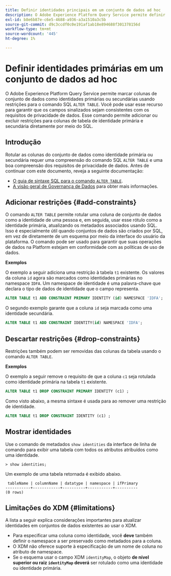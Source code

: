 ```yaml
---
title: Definir identidades principais em um conjunto de dados ad hoc
description: O Adobe Experience Platform Query Service permite definir uma identidade ou uma identidade primária para campos de conjunto de dados de esquema ad hoc diretamente por meio do comando SQL ALTER TABLE. O documento explica como usar o comando ALTER TABLE para definir uma identidade primária ou secundária.
exl-id: b8e6b87e-c6e5-4688-a936-a3a1510a3c5b
source-git-commit: d9c3ccdf0c0e191af1ab18e894688f301378156d
workflow-type: tm+mt
source-wordcount: '445'
ht-degree: 1%

---
```


# Definir identidades primárias em um conjunto de dados ad hoc

O Adobe Experience Platform Query Service permite marcar colunas de conjunto de dados como identidades primárias ou secundárias usando restrições para o comando SQL `ALTER TABLE`. Você pode usar esse recurso para garantir que os campos sinalizados sejam consistentes com os requisitos de privacidade de dados. Esse comando permite adicionar ou excluir restrições para colunas de tabela de identidade primária e secundária diretamente por meio do SQL.

## Introdução

Rotular as colunas do conjunto de dados como identidade primária ou secundária requer uma compreensão do comando SQL `ALTER TABLE` e uma boa compreensão dos requisitos de privacidade de dados. Antes de continuar com este documento, reveja a seguinte documentação:

* [O guia de sintaxe SQL para o comando `ALTER TABLE`](../sql/syntax.md).
* [A visão geral de Governança de Dados](../../data-governance/home.md) para obter mais informações.

## Adicionar restrições {#add-constraints}

O comando `ALTER TABLE` permite rotular uma coluna de conjunto de dados como a identidade de uma pessoa e, em seguida, usar esse rótulo como a identidade primária, atualizando os metadados associados usando SQL. Isso é especialmente útil quando conjuntos de dados são criados por SQL, em vez de diretamente de um esquema por meio da interface do usuário da plataforma. O comando pode ser usado para garantir que suas operações de dados na Platform estejam em conformidade com as políticas de uso de dados.

**Exemplos**

O exemplo a seguir adiciona uma restrição à tabela `t1` existente. Os valores da coluna `id` agora são marcados como identidades primárias no namespace `IDFA`. Um namespace de identidade é uma palavra-chave que declara o tipo de dados de identidade que o campo representa.

```sql
ALTER TABLE t1 ADD CONSTRAINT PRIMARY IDENTITY (id) NAMESPACE 'IDFA';
```

O segundo exemplo garante que a coluna `id` seja marcada como uma identidade secundária.

```sql
ALTER TABLE t1 ADD CONSTRAINT IDENTITY(id) NAMESPACE 'IDFA';
```

## Descartar restrições {#drop-constraints}

Restrições também podem ser removidas das colunas da tabela usando o comando `ALTER TABLE`.

**Exemplos**

O exemplo a seguir remove o requisito de que a coluna `c1` seja rotulada como identidade primária na tabela `t1` existente.

```sql
ALTER TABLE t1 DROP CONSTRAINT PRIMARY IDENTITY (c1) ;
```

Como visto abaixo, a mesma sintaxe é usada para ao remover uma restrição de identidade.

```sql
ALTER TABLE t1 DROP CONSTRAINT IDENTITY (c1) ;
```

## Mostrar identidades

Use o comando de metadados `show identities` da interface de linha de comando para exibir uma tabela com todos os atributos atribuídos como uma identidade.

```shell
> show identities;
```

Um exemplo de uma tabela retornada é exibido abaixo.

```console
 tableName | columnName | datatype | namespace | ifPrimary
-----------+------------+----------+-----------+----------
(0 rows)
```

## Limitações do XDM {#limitations}

A lista a seguir explica considerações importantes para atualizar identidades em conjuntos de dados existentes ao usar o XDM.

* Para especificar uma coluna como identidade, você **deve** também definir o namespace a ser preservado como metadados para a coluna.
* O XDM não oferece suporte à especificação de um nome de coluna no atributo de namespace.
* Se o esquema usar o campo XDM `identityMap`, o objeto **de nível superior ou raiz `identityMap` deverá** ser rotulado como uma identidade ou identidade primária.
